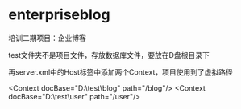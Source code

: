 # enterpriseblog
培训二期项目：企业博客

test文件夹不是项目文件，存放数据库文件，要放在D盘根目录下

再server.xml中的Host标签中添加两个Context，项目使用到了虚拟路径

&lt;Context docBase="D:\test\blog" path="/blog"/&gt;
&lt;Context docBase="D:\test\user" path="/user"/&gt;
